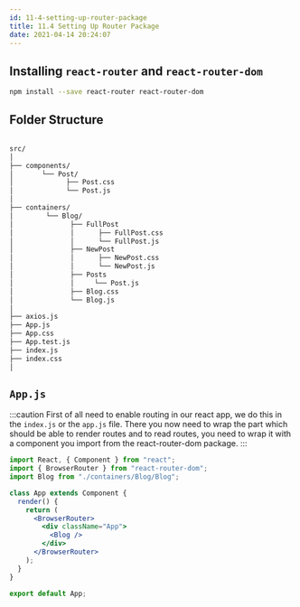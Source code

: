 ```yaml
---
id: 11-4-setting-up-router-package
title: 11.4 Setting Up Router Package
date: 2021-04-14 20:24:07
---
```


## Installing `react-router` and `react-router-dom`

```bash npm2yarn
npm install --save react-router react-router-dom
```

## Folder Structure

```bash

src/
│
├── components/
│       └── Post/
│             ├── Post.css
│             └── Post.js
│
├── containers/
│        └── Blog/
│              ├── FullPost
│              │      ├── FullPost.css
│              │      └── FullPost.js
│              ├── NewPost
│              │      ├── NewPost.css
│              │      └── NewPost.js
│              ├── Posts
│              │     └── Post.js
│              ├── Blog.css
│              └── Blog.js
│
├── axios.js
├── App.js
├── App.css
├── App.test.js
├── index.js
├── index.css
│
```

## `App.js`

:::caution
First of all need to enable routing in our react app, we do this in the `index.js` or the `app.js` file. There you now need to wrap the part which should be able to render routes and to read routes, you need to wrap it with a component you import from the react-router-dom package.
:::

```jsx title="App.js" {2,8,12}
import React, { Component } from "react";
import { BrowserRouter } from "react-router-dom";
import Blog from "./containers/Blog/Blog";

class App extends Component {
  render() {
    return (
      <BrowserRouter>
        <div className="App">
          <Blog />
        </div>
      </BrowserRouter>
    );
  }
}

export default App;
```
